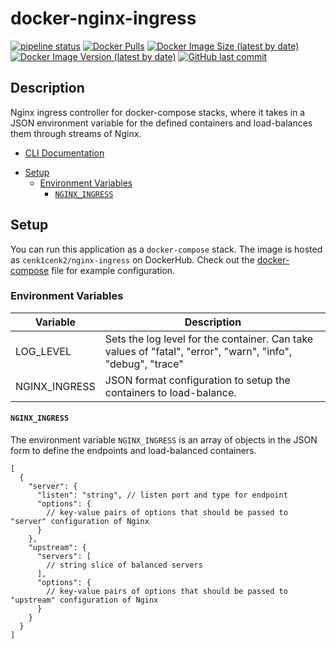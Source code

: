 # docker-nginx-ingress

[![pipeline status](https://gitlab.kilic.dev/docker/nginx-ingress/badges/main/pipeline.svg)](https://gitlab.kilic.dev/docker/nginx-ingress/-/commits/main) [![Docker Pulls](https://img.shields.io/docker/pulls/cenk1cenk2/nginx-ingress)](https://hub.docker.com/repository/docker/cenk1cenk2/nginx-ingress) [![Docker Image Size (latest by date)](https://img.shields.io/docker/image-size/cenk1cenk2/nginx-ingress)](https://hub.docker.com/repository/docker/cenk1cenk2/nginx-ingress) [![Docker Image Version (latest by date)](https://img.shields.io/docker/v/cenk1cenk2/nginx-ingress)](https://hub.docker.com/repository/docker/cenk1cenk2/nginx-ingress) [![GitHub last commit](https://img.shields.io/github/last-commit/cenk1cenk2/docker-nginx-ingress)](https://github.com/cenk1cenk2/docker-nginx-ingress)

## Description

Nginx ingress controller for docker-compose stacks, where it takes in a JSON environment variable for the defined containers and load-balances them through streams of Nginx.

- [CLI Documentation](./CLI.md)
<!-- toc -->

- [Setup](#setup)
  - [Environment Variables](#environment-variables)
    - [`NGINX_INGRESS`](#nginx_ingress)

<!-- tocstop -->

## Setup

You can run this application as a `docker-compose` stack. The image is hosted as `cenk1cenk2/nginx-ingress` on DockerHub. Check out the [docker-compose](./docker-compose.yml) file for example configuration.

### Environment Variables

| Variable      | Description                                                                                                 |
| ------------- | ----------------------------------------------------------------------------------------------------------- |
| LOG_LEVEL     | Sets the log level for the container. Can take values of "fatal", "error", "warn", "info", "debug", "trace" |
| NGINX_INGRESS | JSON format configuration to setup the containers to load-balance.                                          |

#### `NGINX_INGRESS`

The environment variable `NGINX_INGRESS` is an array of objects in the JSON form to define the endpoints and load-balanced containers.

```jsonc
[
  {
    "server": {
      "listen": "string", // listen port and type for endpoint
      "options": {
        // key-value pairs of options that should be passed to "server" configuration of Nginx
      }
    },
    "upstream": {
      "servers": [
        // string slice of balanced servers
      ],
      "options": {
        // key-value pairs of options that should be passed to "upstream" configuration of Nginx
      }
    }
  }
]
```
